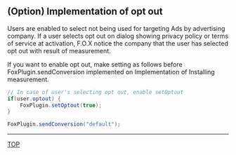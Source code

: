## (Option) Implementation of opt out

Users are enabled to select not being used for targeting Ads by advertising company. If a user selects opt out on dialog  showing privacy policy or terms of service  at activation, F.O.X notice the company that the user has selected opt out with result of measurement.
If you want to enable opt out, make setting as follows before FoxPlugin.sendConversion implemented on Implementation of Installing measurement.

```cs// In case of user's selecting opt out, enable setOptoutif(user.optout) {	FoxPlugin.setOptout(true);}
FoxPlugin.sendConversion("default");
```

---
[TOP](/lang/en/README.md)
